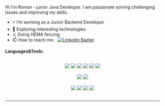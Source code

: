 
Hi I'm Roman - junior Java Developer.
I am passionate solving challenging issues and improving my skills.

- ⚡ I’m working as a Junior Backend Developer
- 🔎 Exploring interesting technologies.
- ⚔️ Doing HEMA fencing
- 📫 How to reach me: &nbsp; [![Linkedin Badge](https://img.shields.io/badge/LinkedIn-0077B5?style=for-the-badge&logo=linkedin&logoColor=white)](https://www.linkedin.com/in/roman-daneliya/)

**Languages&Tools:**

<br/>
<div align="center">
<img src="https://img.shields.io/badge/Java-ED8B00?&style=for-the-badge&logo=java&logoColor=white"/>
<img src="https://img.shields.io/badge/Spring-6DB33F?&style=for-the-badge&logo=spring&logoColor=white"/>
<img src="https://img.shields.io/badge/node.js%20-%2343853D.svg?&style=for-the-badge&logo=node.js&logoColor=white"/>
<img src="https://img.shields.io/badge/html5%20-%23E34F26.svg?&style=for-the-badge&logo=html5&logoColor=white"/>
<img src="https://img.shields.io/badge/css%20-%231572B6.svg?&style=for-the-badge&logo=css3&logoColor=white"/>
<img src="https://img.shields.io/badge/JavaScript-323330?style=for-the-badge&logo=javascript&logoColor=F7DF1E"/>
</div>
<br/>
<div align="center">
<img src="https://img.shields.io/badge/PostgreSQL-316192?&style=for-the-badge&logo=postgresql&logoColor=white"/>
<img src="https://img.shields.io/badge/MongoDB-4EA94B?&style=for-the-badge&logo=mongodb&logoColor=white"/>
</div>
<br/>
<div align="center">
<img src="https://img.shields.io/badge/Postman-FF6C37?style=for-the-badge&logo=postman&logoColor=white"/>
<img src="https://img.shields.io/badge/git%20-%23F05033.svg?&style=for-the-badge&logo=git&logoColor=white"/>
<img src="https://img.shields.io/badge/docker-%230db7ed.svg?style=for-the-badge&logo=docker&logoColor=white"/>
<img src="https://img.shields.io/badge/Gradle-02303A.svg?style=for-the-badge&logo=Gradle&logoColor=white"/>
</div>
<br/>


---


